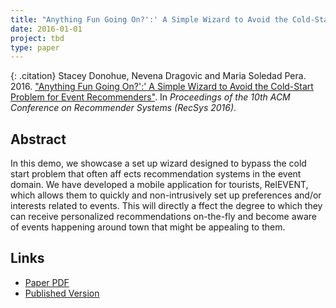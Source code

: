 ```yaml
---
title: "Anything Fun Going On?':' A Simple Wizard to Avoid the Cold-Start Problem for Event Recommenders"
date: 2016-01-01
project: tbd
type: paper
---
```


{: .citation}
Stacey Donohue, Nevena Dragovic and Maria Soledad Pera. 2016. ["Anything Fun Going On?':' A Simple Wizard to Avoid the Cold-Start Problem for Event Recommenders"](#). In <cite>Proceedings of the 10th ACM Conference on Recommender Systems (RecSys 2016)</cite>.

## Abstract

In this demo, we showcase a set up wizard designed to bypass the cold start problem that often aff ects recommendation systems in the event domain. We have developed a mobile application for tourists, RelEVENT, which allows them to quickly and non-intrusively set up preferences and/or interests related to events. This will directly a ffect the degree to which they can receive personalized recommendations on-the-fly and become aware of events happening around town that might be appealing to them.
## Links

* [Paper PDF](https://scholarworks.boisestate.edu/cgi/viewcontent.cgi?article=1077&context=cs_facpubs)
* [Published Version](https://scholarworks.boisestate.edu/cs_facpubs/74/)
